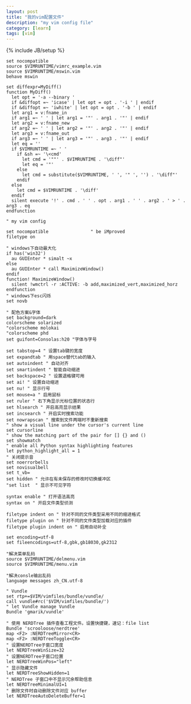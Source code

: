 ```yaml
---
layout: post
title: "我的vim配置文件"
description: "my vim config file"
category: [learn]
tags: [vim]
---
```

{% include JB/setup %}


    set nocompatible
    source $VIMRUNTIME/vimrc_example.vim
    source $VIMRUNTIME/mswin.vim
    behave mswin
    
    set diffexpr=MyDiff()
    function MyDiff()
      let opt = '-a --binary '
      if &diffopt =~ 'icase' | let opt = opt . '-i ' | endif
      if &diffopt =~ 'iwhite' | let opt = opt . '-b ' | endif
      let arg1 = v:fname_in
      if arg1 =~ ' ' | let arg1 = '"' . arg1 . '"' | endif
      let arg2 = v:fname_new
      if arg2 =~ ' ' | let arg2 = '"' . arg2 . '"' | endif
      let arg3 = v:fname_out
      if arg3 =~ ' ' | let arg3 = '"' . arg3 . '"' | endif
      let eq = ''
      if $VIMRUNTIME =~ ' '
        if &sh =~ '\<cmd'
          let cmd = '""' . $VIMRUNTIME . '\diff"'
          let eq = '"'
        else
          let cmd = substitute($VIMRUNTIME, ' ', '" ', '') . '\diff"'
        endif
      else
        let cmd = $VIMRUNTIME . '\diff'
      endif
      silent execute '!' . cmd . ' ' . opt . arg1 . ' ' . arg2 . ' > ' . arg3 . eq
    endfunction
    
    " my vim config
    
    set nocompatible                " be iMproved
    filetype on
    
    " windows下自动最大化
    if has('win32')    
      au GUIEnter * simalt ~x
    else    
      au GUIEnter * call MaximizeWindow()
    endif 
    function! MaximizeWindow()    
      silent !wmctrl -r :ACTIVE: -b add,maximized_vert,maximized_horz
    endfunction
    " windows下esc闪烁
    set novb
    
    " 配色方案&字体
    set background=dark
    colorscheme solarized
    "colorscheme molokai
    "colorscheme phd
    set guifont=Consolas:h20 "字体与字号
    
    set tabstop=4 " 设置tab键的宽度
    set expandtab " 用space替代tab的输入
    set autoindent " 自动对齐
    set smartindent " 智能自动缩进
    set backspace=2 " 设置退格键可用
    set ai! " 设置自动缩进
    set nu! " 显示行号
    set mouse=a " 启用鼠标
    set ruler " 右下角显示光标位置的状态行
    set hlsearch " 开启高亮显示结果
    set incsearch " 开启实时搜索功能
    set nowrapscan " 搜索到文件两端时不重新搜索
    " show a visual line under the cursor's current line
    set cursorline
    " show the matching part of the pair for [] {} and ()
    set showmatch
    " enable all Python syntax highlighting features
    let python_highlight_all = 1
    " 关闭提示音
    set noerrorbells 
    set novisualbell 
    set t_vb= 
    set hidden " 允许在有未保存的修改时切换缓冲区
    "set list  " 显示不可见字符
    
    syntax enable " 打开语法高亮
    syntax on " 开启文件类型侦测
    
    filetype indent on " 针对不同的文件类型采用不同的缩进格式
    filetype plugin on " 针对不同的文件类型加载对应的插件
    filetype plugin indent on " 启用自动补全
    
    set encoding=utf-8
    set fileencodings=utf-8,gbk,gb18030,gk2312
    
    "解决菜单乱码
    source $VIMRUNTIME/delmenu.vim
    source $VIMRUNTIME/menu.vim
    
    "解决consle输出乱码
    language messages zh_CN.utf-8
    
    " Vundle
    set rtp+=$VIM/vimfiles/bundle/vundle/
    call vundle#rc('$VIM/vimfiles/bundle/')
    " let Vundle manage Vundle
    Bundle 'gmarik/vundle'
    
    " 使用 NERDTree 插件查看工程文件。设置快捷键，速记：file list
    Bundle 'scrooloose/nerdtree'
    map <F2> :NERDTreeMirror<CR>  
    map <F2> :NERDTreeToggle<CR>  
    " 设置NERDTree子窗口宽度
    let NERDTreeWinSize=32
    " 设置NERDTree子窗口位置
    let NERDTreeWinPos="left"
    " 显示隐藏文件
    let NERDTreeShowHidden=1
    " NERDTree 子窗口中不显示冗余帮助信息
    let NERDTreeMinimalUI=1
    " 删除文件时自动删除文件对应 buffer
    let NERDTreeAutoDeleteBuffer=1





